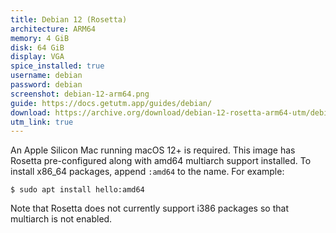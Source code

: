 ```yaml
---
title: Debian 12 (Rosetta)
architecture: ARM64
memory: 4 GiB
disk: 64 GiB
display: VGA
spice_installed: true
username: debian
password: debian
screenshot: debian-12-arm64.png
guide: https://docs.getutm.app/guides/debian/
download: https://archive.org/download/debian-12-rosetta-arm64-utm/debian-12-rosetta-arm64-utm.zip
utm_link: true
---
```

An Apple Silicon Mac running macOS 12+ is required. This image has Rosetta pre-configured along with amd64 multiarch support installed. To install x86_64 packages, append `:amd64` to the name. For example:

```
$ sudo apt install hello:amd64
```

Note that Rosetta does not currently support i386 packages so that multiarch is not enabled.
